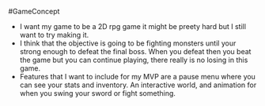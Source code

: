 #GameConcept
* I want my game to be a 2D rpg game it might be preety hard but I still want to try making it. 
* I think that the objective is going to be fighting monsters until your strong enough to defeat the final boss. When you defeat then you beat the game but you can continue playing, there really is no losing in this game.
* Features that I want to include for my MVP are a pause menu where you can see your stats and inventory. An interactive world, and animation for when you swing your sword or fight something.



